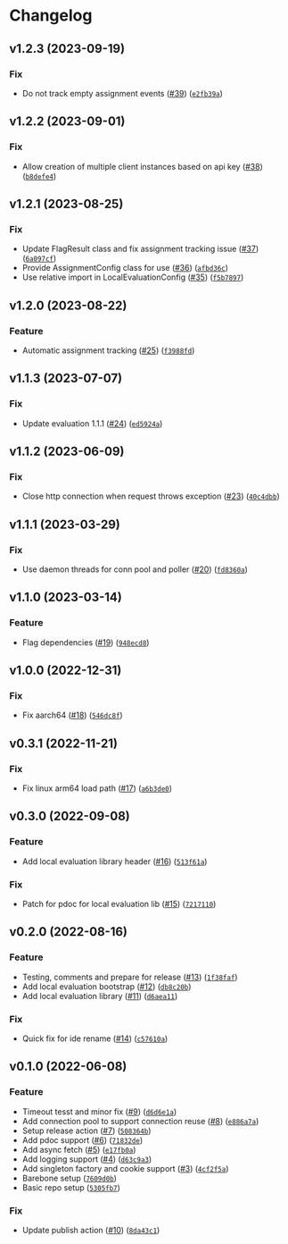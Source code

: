 # Changelog

<!--next-version-placeholder-->

## v1.2.3 (2023-09-19)

### Fix

* Do not track empty assignment events ([#39](https://github.com/amplitude/experiment-python-server/issues/39)) ([`e2fb39a`](https://github.com/amplitude/experiment-python-server/commit/e2fb39a2642d96278b43a4109ee3adb651f91e3a))

## v1.2.2 (2023-09-01)

### Fix

* Allow creation of multiple client instances based on api key ([#38](https://github.com/amplitude/experiment-python-server/issues/38)) ([`b8defe4`](https://github.com/amplitude/experiment-python-server/commit/b8defe43126d48e25e025f1262b0fd01dde19b7f))

## v1.2.1 (2023-08-25)

### Fix

* Update FlagResult class and fix assignment tracking issue ([#37](https://github.com/amplitude/experiment-python-server/issues/37)) ([`6a097cf`](https://github.com/amplitude/experiment-python-server/commit/6a097cfebdd3546d2041679c49ecff81c9482588))
* Provide AssignmentConfig class for use ([#36](https://github.com/amplitude/experiment-python-server/issues/36)) ([`afbd36c`](https://github.com/amplitude/experiment-python-server/commit/afbd36c80048b9e8d9a4c8fd9dbb211d1fc4b9b1))
* Use relative import in LocalEvaluationConfig ([#35](https://github.com/amplitude/experiment-python-server/issues/35)) ([`f5b7897`](https://github.com/amplitude/experiment-python-server/commit/f5b789703b3abb77387ac530526f1550a5a048ed))

## v1.2.0 (2023-08-22)

### Feature

* Automatic assignment tracking ([#25](https://github.com/amplitude/experiment-python-server/issues/25)) ([`f3988fd`](https://github.com/amplitude/experiment-python-server/commit/f3988fded773c06888787339f4cfa1a9e8297867))

## v1.1.3 (2023-07-07)

### Fix

* Update evaluation 1.1.1 ([#24](https://github.com/amplitude/experiment-python-server/issues/24)) ([`ed5924a`](https://github.com/amplitude/experiment-python-server/commit/ed5924af26c93fc9abad6064d0117513dfb3aa2d))

## v1.1.2 (2023-06-09)

### Fix

* Close http connection when request throws exception ([#23](https://github.com/amplitude/experiment-python-server/issues/23)) ([`40c4dbb`](https://github.com/amplitude/experiment-python-server/commit/40c4dbb03961bffaa56138ba5411efda9f2ccd45))

## v1.1.1 (2023-03-29)
### Fix
* Use daemon threads for conn pool and poller ([#20](https://github.com/amplitude/experiment-python-server/issues/20)) ([`fd8360a`](https://github.com/amplitude/experiment-python-server/commit/fd8360a7a8eeff20a97ae41682f794a19c2f568e))

## v1.1.0 (2023-03-14)
### Feature
* Flag dependencies ([#19](https://github.com/amplitude/experiment-python-server/issues/19)) ([`948ecd8`](https://github.com/amplitude/experiment-python-server/commit/948ecd814b373cbe80424bd986fd654e5f83401e))

## v1.0.0 (2022-12-31)
### Fix
* Fix aarch64 ([#18](https://github.com/amplitude/experiment-python-server/issues/18)) ([`546dc8f`](https://github.com/amplitude/experiment-python-server/commit/546dc8f89d30e92a3ddf86189ed4dd1e8e2098a9))

## v0.3.1 (2022-11-21)
### Fix
* Fix linux arm64 load path ([#17](https://github.com/amplitude/experiment-python-server/issues/17)) ([`a6b3de0`](https://github.com/amplitude/experiment-python-server/commit/a6b3de014ea3a6cd219a51a9930af55734b2f146))

## v0.3.0 (2022-09-08)
### Feature
* Add local evaluation library header ([#16](https://github.com/amplitude/experiment-python-server/issues/16)) ([`513f61a`](https://github.com/amplitude/experiment-python-server/commit/513f61af70d971256691afe5b61a119f6fe2b9c7))

### Fix
* Patch for pdoc for local evaluation lib ([#15](https://github.com/amplitude/experiment-python-server/issues/15)) ([`7217110`](https://github.com/amplitude/experiment-python-server/commit/7217110d7bc22169e1ad46ebb01cce029534e5d0))

## v0.2.0 (2022-08-16)
### Feature
* Testing, comments and prepare for release ([#13](https://github.com/amplitude/experiment-python-server/issues/13)) ([`1f38faf`](https://github.com/amplitude/experiment-python-server/commit/1f38faf19bd37e700fa587a738a35e797a6d847f))
* Add local evaluation bootstrap ([#12](https://github.com/amplitude/experiment-python-server/issues/12)) ([`db8c20b`](https://github.com/amplitude/experiment-python-server/commit/db8c20b22317282bafa3955b5a6f98ad6fe05889))
* Add local evaluation library ([#11](https://github.com/amplitude/experiment-python-server/issues/11)) ([`d6aea11`](https://github.com/amplitude/experiment-python-server/commit/d6aea11c806ff2525554631cba1a76522b4b4f31))

### Fix
* Quick fix for ide rename ([#14](https://github.com/amplitude/experiment-python-server/issues/14)) ([`c57610a`](https://github.com/amplitude/experiment-python-server/commit/c57610aac24a2c3202909b597c1f8c76f7bebec6))

## v0.1.0 (2022-06-08)
### Feature
* Timeout tesst and minor fix ([#9](https://github.com/amplitude/experiment-python-server/issues/9)) ([`d6d6e1a`](https://github.com/amplitude/experiment-python-server/commit/d6d6e1aaed64c5486c5cb2a75c40536dadddd78c))
* Add connection pool to support connection reuse ([#8](https://github.com/amplitude/experiment-python-server/issues/8)) ([`e886a7a`](https://github.com/amplitude/experiment-python-server/commit/e886a7af5b80281de6b86ce64902f5c3a6097009))
* Setup release action ([#7](https://github.com/amplitude/experiment-python-server/issues/7)) ([`508364b`](https://github.com/amplitude/experiment-python-server/commit/508364bc30cf98c1b84a905b5fe9ec51f0aaa7d5))
* Add pdoc support ([#6](https://github.com/amplitude/experiment-python-server/issues/6)) ([`71832de`](https://github.com/amplitude/experiment-python-server/commit/71832de6a5603baed2a204a3b36e54b99876a583))
* Add async fetch ([#5](https://github.com/amplitude/experiment-python-server/issues/5)) ([`e17fb0a`](https://github.com/amplitude/experiment-python-server/commit/e17fb0af3b85b01151a2bde3faaaedac27c8d812))
* Add logging support ([#4](https://github.com/amplitude/experiment-python-server/issues/4)) ([`d63c9a3`](https://github.com/amplitude/experiment-python-server/commit/d63c9a393bb761cc52167504d58dfd32cbacdffd))
* Add singleton factory and cookie support ([#3](https://github.com/amplitude/experiment-python-server/issues/3)) ([`4cf2f5a`](https://github.com/amplitude/experiment-python-server/commit/4cf2f5a2d66a116cae4054f69621f749812b0ab5))
* Barebone setup ([`7609d0b`](https://github.com/amplitude/experiment-python-server/commit/7609d0b99b75741200bf84cdfa5cdc0d835ee7d1))
* Basic repo setup ([`5305fb7`](https://github.com/amplitude/experiment-python-server/commit/5305fb7804bdafbe1d0f029e592a44622f19e48c))

### Fix
* Update publish action ([#10](https://github.com/amplitude/experiment-python-server/issues/10)) ([`8da43c1`](https://github.com/amplitude/experiment-python-server/commit/8da43c11bf61566641251f20943efcbf4f70b3ea))
